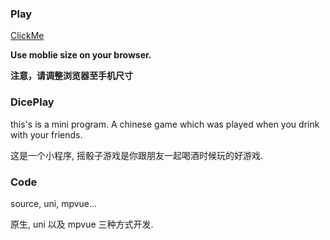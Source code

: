 ### Play
[ClickMe](http://www.zweizhao.com/DicePlay/unpackage/dist/build/h5/)

**Use moblie size on your browser.**

**注意，请调整浏览器至手机尺寸**

### DicePlay
this's is a mini program.
A chinese game which was played when you drink with your friends.

这是一个小程序, 摇骰子游戏是你跟朋友一起喝酒时候玩的好游戏.

### Code
source, uni, mpvue...

原生, uni 以及 mpvue 三种方式开发.
